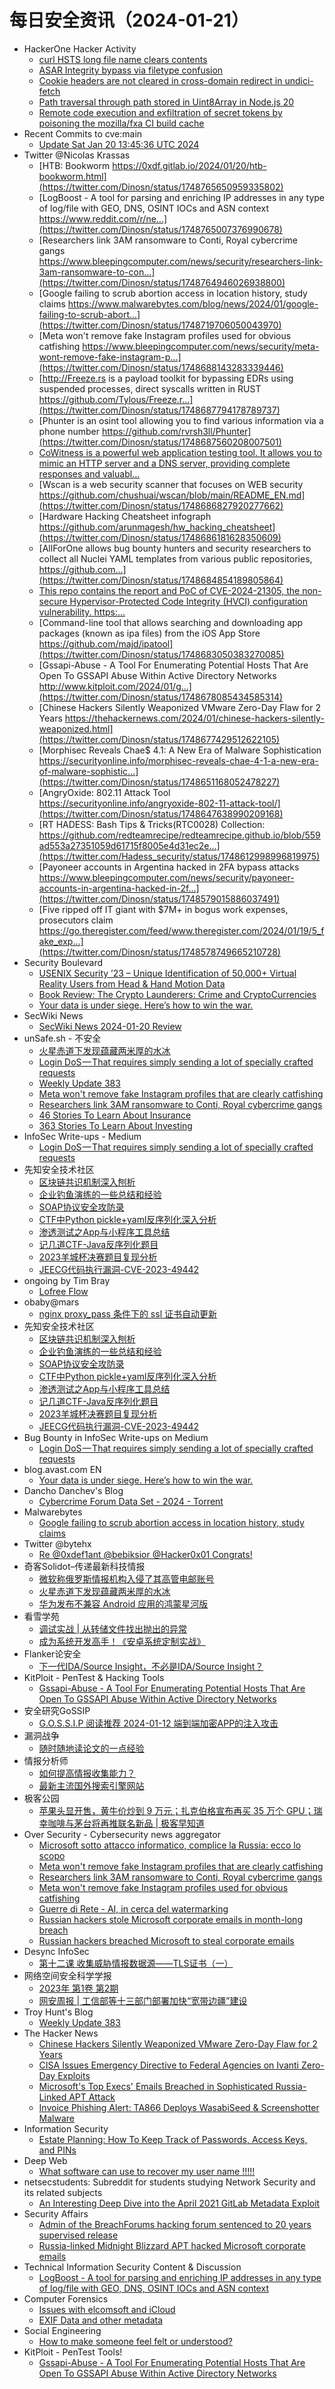 # 每日安全资讯（2024-01-21）

- HackerOne Hacker Activity
  - [curl HSTS long file name clears contents](https://hackerone.com/reports/2279759)
  - [ASAR Integrity bypass via filetype confusion](https://hackerone.com/reports/2271095)
  - [Cookie headers are not cleared in cross-domain redirect in undici-fetch](https://hackerone.com/reports/2243710)
  - [Path traversal through path stored in Uint8Array in Node.js 20](https://hackerone.com/reports/2256167)
  - [Remote code execution and exfiltration of secret tokens by poisoning the mozilla/fxa CI build cache](https://hackerone.com/reports/2255750)
- Recent Commits to cve:main
  - [Update Sat Jan 20 13:45:36 UTC 2024](https://github.com/trickest/cve/commit/a070bdca9ad699481443c8b223ac3c2b0c081446)
- Twitter @Nicolas Krassas
  - [HTB: Bookworm https://0xdf.gitlab.io/2024/01/20/htb-bookworm.html](https://twitter.com/Dinosn/status/1748765650959335802)
  - [LogBoost - A tool for parsing and enriching IP addresses in any type of log/file with GEO, DNS, OSINT IOCs and ASN context https://www.reddit.com/r/ne...](https://twitter.com/Dinosn/status/1748765007376990678)
  - [Researchers link 3AM ransomware to Conti, Royal cybercrime gangs https://www.bleepingcomputer.com/news/security/researchers-link-3am-ransomware-to-con...](https://twitter.com/Dinosn/status/1748764946026938800)
  - [Google failing to scrub abortion access in location history, study claims https://www.malwarebytes.com/blog/news/2024/01/google-failing-to-scrub-abort...](https://twitter.com/Dinosn/status/1748719706050043970)
  - [Meta won't remove fake Instagram profiles used for obvious catfishing https://www.bleepingcomputer.com/news/security/meta-wont-remove-fake-instagram-p...](https://twitter.com/Dinosn/status/1748688143283339446)
  - [http://Freeze.rs is a payload toolkit for bypassing EDRs using suspended processes, direct syscalls written in RUST https://github.com/Tylous/Freeze.r...](https://twitter.com/Dinosn/status/1748687794178789737)
  - [Phunter is an osint tool allowing you to find various information via a phone number https://github.com/rvrsh3ll/Phunter](https://twitter.com/Dinosn/status/1748687560208007501)
  - [CoWitness is a powerful web application testing tool. It allows you to mimic an HTTP server and a DNS server, providing complete responses and valuabl...](https://twitter.com/Dinosn/status/1748687088055140586)
  - [Wscan is a web security scanner that focuses on WEB security https://github.com/chushuai/wscan/blob/main/README_EN.md](https://twitter.com/Dinosn/status/1748686827920277662)
  - [Hardware Hacking Cheatsheet infograph https://github.com/arunmagesh/hw_hacking_cheatsheet](https://twitter.com/Dinosn/status/1748686181628350609)
  - [AllForOne allows bug bounty hunters and security researchers to collect all Nuclei YAML templates from various public repositories, https://github.com...](https://twitter.com/Dinosn/status/1748684854189805864)
  - [This repo contains the report and PoC of CVE-2024-21305, the non-secure Hypervisor-Protected Code Integrity (HVCI) configuration vulnerability. https:...](https://twitter.com/Dinosn/status/1748683782507332010)
  - [Command-line tool that allows searching and downloading app packages (known as ipa files) from the iOS App Store https://github.com/majd/ipatool](https://twitter.com/Dinosn/status/1748683050383270085)
  - [Gssapi-Abuse - A Tool For Enumerating Potential Hosts That Are Open To GSSAPI Abuse Within Active Directory Networks http://www.kitploit.com/2024/01/g...](https://twitter.com/Dinosn/status/1748678085434585314)
  - [Chinese Hackers Silently Weaponized VMware Zero-Day Flaw for 2 Years https://thehackernews.com/2024/01/chinese-hackers-silently-weaponized.html](https://twitter.com/Dinosn/status/1748677429512622105)
  - [Morphisec Reveals Chae$ 4.1: A New Era of Malware Sophistication https://securityonline.info/morphisec-reveals-chae-4-1-a-new-era-of-malware-sophistic...](https://twitter.com/Dinosn/status/1748651168052478227)
  - [AngryOxide: 802.11 Attack Tool https://securityonline.info/angryoxide-802-11-attack-tool/](https://twitter.com/Dinosn/status/1748647638990209168)
  - [RT HADESS: Bash Tips & Tricks(RTC0028) Collection: https://github.com/redteamrecipe/redteamrecipe.github.io/blob/559ad553a27351059d61715f8005e4d31ec2e...](https://twitter.com/Hadess_security/status/1748612998996819975)
  - [Payoneer accounts in Argentina hacked in 2FA bypass attacks https://www.bleepingcomputer.com/news/security/payoneer-accounts-in-argentina-hacked-in-2f...](https://twitter.com/Dinosn/status/1748579015886037491)
  - [Five ripped off IT giant with $7M+ in bogus work expenses, prosecutors claim https://go.theregister.com/feed/www.theregister.com/2024/01/19/5_fake_exp...](https://twitter.com/Dinosn/status/1748578749665210728)
- Security Boulevard
  - [USENIX Security ’23 – Unique Identification of 50,000+ Virtual Reality Users from Head & Hand Motion Data](https://securityboulevard.com/2024/01/usenix-security-23-unique-identification-of-50000-virtual-reality-users-from-head-hand-motion-data/)
  - [Book Review: The Crypto Launderers: Crime and CryptoCurrencies](https://securityboulevard.com/2024/01/book-review-the-crypto-launderers-crime-and-cryptocurrencies/)
  - [Your data is under siege. Here’s how to win the war.](https://securityboulevard.com/2024/01/your-data-is-under-siege-heres-how-to-win-the-war/)
- SecWiki News
  - [SecWiki News 2024-01-20 Review](http://www.sec-wiki.com/?2024-01-20)
- unSafe.sh - 不安全
  - [火星赤道下发现蕴藏两米厚的水冰](https://buaq.net/go-217094.html)
  - [Login DoS — That requires simply sending a lot of specially crafted requests](https://buaq.net/go-217099.html)
  - [Weekly Update 383](https://buaq.net/go-217098.html)
  - [Meta won't remove fake Instagram profiles that are clearly catfishing](https://buaq.net/go-217096.html)
  - [Researchers link 3AM ransomware to Conti, Royal cybercrime gangs](https://buaq.net/go-217097.html)
  - [46 Stories To Learn About Insurance](https://buaq.net/go-217109.html)
  - [363 Stories To Learn About Investing](https://buaq.net/go-217110.html)
- InfoSec Write-ups - Medium
  - [Login DoS — That requires simply sending a lot of specially crafted requests](https://infosecwriteups.com/login-dos-that-requires-simply-sending-a-lot-of-specially-crafted-requests-2ca927c628dd?source=rss----7b722bfd1b8d---4)
- 先知安全技术社区
  - [区块链共识机制深入刨析](https://xz.aliyun.com/t/13288)
  - [企业钓鱼演练的一些总结和经验](https://xz.aliyun.com/t/13287)
  - [SOAP协议安全攻防录](https://xz.aliyun.com/t/13285)
  - [CTF中Python pickle+yaml反序列化深入分析](https://xz.aliyun.com/t/13281)
  - [渗透测试之App与小程序工具总结](https://xz.aliyun.com/t/13280)
  - [记几道CTF-Java反序列化题目](https://xz.aliyun.com/t/13279)
  - [2023羊城杯决赛题目复现分析](https://xz.aliyun.com/t/13278)
  - [JEECG代码执行漏洞-CVE-2023-49442](https://xz.aliyun.com/t/13283)
- ongoing by Tim Bray
  - [Lofree Flow](https://www.tbray.org/ongoing/When/202x/2024/01/20/Lofree-Flow)
- obaby@mars
  - [nginx proxy_pass 条件下的 ssl 证书自动更新](https://h4ck.org.cn/2024/01/15152)
- 先知安全技术社区
  - [区块链共识机制深入刨析](https://xz.aliyun.com/t/13288)
  - [企业钓鱼演练的一些总结和经验](https://xz.aliyun.com/t/13287)
  - [SOAP协议安全攻防录](https://xz.aliyun.com/t/13285)
  - [CTF中Python pickle+yaml反序列化深入分析](https://xz.aliyun.com/t/13281)
  - [渗透测试之App与小程序工具总结](https://xz.aliyun.com/t/13280)
  - [记几道CTF-Java反序列化题目](https://xz.aliyun.com/t/13279)
  - [2023羊城杯决赛题目复现分析](https://xz.aliyun.com/t/13278)
  - [JEECG代码执行漏洞-CVE-2023-49442](https://xz.aliyun.com/t/13283)
- Bug Bounty in InfoSec Write-ups on Medium
  - [Login DoS — That requires simply sending a lot of specially crafted requests](https://infosecwriteups.com/login-dos-that-requires-simply-sending-a-lot-of-specially-crafted-requests-2ca927c628dd?source=rss----7b722bfd1b8d--bug_bounty)
- blog.avast.com EN
  - [Your data is under siege. Here’s how to win the war.](https://blog.avast.com/your-data-is-under-siege.-heres-how-to-win-the-war)
- Dancho Danchev's Blog
  - [Cybercrime Forum Data Set - 2024 - Torrent](https://ddanchev.blogspot.com/2024/01/cybercrime-forum-data-set-2024-torrent.html)
- Malwarebytes
  - [Google failing to scrub abortion access in location history, study claims](https://www.malwarebytes.com/blog/news/2024/01/google-failing-to-scrub-abortion-access-in-location-history-study-claims)
- Twitter @bytehx
  - [Re @0xdef1ant @bebiksior @Hacker0x01 Congrats!](https://twitter.com/bytehx343/status/1748479494699004071)
- 奇客Solidot–传递最新科技情报
  - [微软称俄罗斯情报机构入侵了其高管电邮账号](https://www.solidot.org/story?sid=77182)
  - [火星赤道下发现蕴藏两米厚的水冰](https://www.solidot.org/story?sid=77181)
  - [华为发布不兼容 Android 应用的鸿蒙星河版](https://www.solidot.org/story?sid=77180)
- 看雪学苑
  - [调试实战 | 从转储文件找出抛出的异常](https://mp.weixin.qq.com/s?__biz=MjM5NTc2MDYxMw==&mid=2458536716&idx=1&sn=51795bf65c0729c7fa25e104aede8c89&chksm=b18d7b8686faf29054a4979db56ee13bec138a1c2aa487c8fb76dd283c4dc4ac3e7f0748f902&scene=58&subscene=0#rd)
  - [成为系统开发高手！《安卓系统定制实战》](https://mp.weixin.qq.com/s?__biz=MjM5NTc2MDYxMw==&mid=2458536716&idx=2&sn=ec3c49590b42db98d4fead22808eb1c9&chksm=b18d7b8686faf2908f0cc22d555fea6a72703ed1fe39f8517bd810f9fb45a395761cb8532a03&scene=58&subscene=0#rd)
- Flanker论安全
  - [下一代IDA/Source Insight，不必是IDA/Source Insight？](https://mp.weixin.qq.com/s?__biz=MzI3ODI4NDM2MA==&mid=2247483865&idx=1&sn=a1a652106de5a0a0466f82f8f8587675&chksm=eb5810fedc2f99e8aaa02d8b89f44c6764f1c0bbf8114a876824c8230fce0f308e938fc35c55&scene=58&subscene=0#rd)
- KitPloit - PenTest &amp; Hacking Tools
  - [Gssapi-Abuse - A Tool For Enumerating Potential Hosts That Are Open To GSSAPI Abuse Within Active Directory Networks](http://www.kitploit.com/2024/01/gssapi-abuse-tool-for-enumerating.html)
- 安全研究GoSSIP
  - [G.O.S.S.I.P 阅读推荐 2024-01-12 端到端加密APP的注入攻击](https://mp.weixin.qq.com/s?__biz=Mzg5ODUxMzg0Ng==&mid=2247497166&idx=1&sn=ed38587eecbef1579c06de058e616990&chksm=c063db17f7145201ebd8930ea899fb4fc67d953d35a76e9e6c7317523eff3e68a3cf5239fc18&scene=58&subscene=0#rd)
- 漏洞战争
  - [随时随地读论文的一点经验](https://mp.weixin.qq.com/s?__biz=MzU0MzgzNTU0Mw==&mid=2247485193&idx=1&sn=13f396aa520b334083037f738a470b04&chksm=fb0413f1cc739ae728dd84a5fed4546aa78dee7abfb37fbdd2c341fc462f33f78f440302f22c&scene=58&subscene=0#rd)
- 情报分析师
  - [如何提高情报收集能力？](https://mp.weixin.qq.com/s?__biz=MzA3Mjc1MTkwOA==&mid=2650544522&idx=1&sn=22089b9fd981e29c2c7c1257dc58e5be&chksm=871137c1b066bed7592791f6bd1df9ab73bfbcb7ca5c8a58c6056025acc21c000e325f4ec6f0&scene=58&subscene=0#rd)
  - [最新主流国外搜索引擎网站](https://mp.weixin.qq.com/s?__biz=MzA3Mjc1MTkwOA==&mid=2650544522&idx=2&sn=f6fa83f2d8ed95bb8d3bda0930b3457d&chksm=871137c1b066bed743e51267765cc3190a7ddbb2080cc73c0f8c94882d950b869161670f6f10&scene=58&subscene=0#rd)
- 极客公园
  - [苹果头显开售，黄牛价炒到 9 万元；扎克伯格宣布再买 35 万个 GPU；瑞幸咖啡与茅台将再推联名新品 | 极客早知道](https://mp.weixin.qq.com/s?__biz=MTMwNDMwODQ0MQ==&mid=2653031768&idx=1&sn=3d01816b3bc5cef44b67e5f82a9badd9&chksm=7e5770ee4920f9f89b0a8fdac2adeda00591476f6743b71da6ca578219f55423fbdfd880255c&scene=58&subscene=0#rd)
- Over Security - Cybersecurity news aggregator
  - [Microsoft sotto attacco informatico, complice la Russia: ecco lo scopo](https://www.cybersecurity360.it/nuove-minacce/microsoft-sotto-attacco-informatico-complice-la-russia/)
  - [Meta won't remove fake Instagram profiles that are clearly catfishing](https://www.bleepingcomputer.com/news/security/meta-wont-remove-fake-instagram-profiles-that-are-clearly-catfishing/)
  - [Researchers link 3AM ransomware to Conti, Royal cybercrime gangs](https://www.bleepingcomputer.com/news/security/researchers-link-3am-ransomware-to-conti-royal-cybercrime-gangs/)
  - [Meta won't remove fake Instagram profiles used for obvious catfishing](https://www.bleepingcomputer.com/news/security/meta-wont-remove-fake-instagram-profiles-used-for-obvious-catfishing/)
  - [Guerre di Rete - AI, in cerca del watermarking](https://guerredirete.substack.com/p/guerre-di-rete-ai-in-cerca-del-watermarking)
  - [Russian hackers stole Microsoft corporate emails in month-long breach](https://www.bleepingcomputer.com/news/security/russian-hackers-stole-microsoft-corporate-emails-in-month-long-breach/)
  - [Russian hackers breached Microsoft to steal corporate emails](https://www.bleepingcomputer.com/news/security/russian-hackers-breached-microsoft-to-steal-corporate-emails/)
- Desync InfoSec
  - [第十二课 收集威胁情报数据源——TLS证书（一）](https://mp.weixin.qq.com/s?__biz=MzkzMDE3ODc1Mw==&mid=2247487246&idx=1&sn=dad37e90e9f8a19f70dc9918147e9237&chksm=c27f7ca0f508f5b696392a033d3c85a2d52ddb4d88a2b36b78e5d6d4a383e9098c352b9085a0&scene=58&subscene=0#rd)
- 网络空间安全科学学报
  - [2023年 第1卷 第2期](https://mp.weixin.qq.com/s?__biz=MzI0NjU2NDMwNQ==&mid=2247497287&idx=1&sn=5fce6161897e7ecace8840fdccb2a7ad&chksm=e9bfe2f9dec86befa16544d9040f2420fde7a22a8dc62daa0fc390eaf11616dfd46cecd88495&scene=58&subscene=0#rd)
  - [网安周报 | 工信部等十三部门部署加快“宽带边疆”建设](https://mp.weixin.qq.com/s?__biz=MzI0NjU2NDMwNQ==&mid=2247497287&idx=2&sn=807a9df57474d0f957e5bb354931669c&chksm=e9bfe2f9dec86befae6ce98a31a0ec5ebd1a5257e9913e758b146e074b704eb0e88e5f8c3424&scene=58&subscene=0#rd)
- Troy Hunt's Blog
  - [Weekly Update 383](https://www.troyhunt.com/weekly-update-383/)
- The Hacker News
  - [Chinese Hackers Silently Weaponized VMware Zero-Day Flaw for 2 Years](https://thehackernews.com/2024/01/chinese-hackers-silently-weaponized.html)
  - [CISA Issues Emergency Directive to Federal Agencies on Ivanti Zero-Day Exploits](https://thehackernews.com/2024/01/cisa-issues-emergency-directive-to.html)
  - [Microsoft's Top Execs' Emails Breached in Sophisticated Russia-Linked APT Attack](https://thehackernews.com/2024/01/microsofts-top-execs-emails-breached-in.html)
  - [Invoice Phishing Alert: TA866 Deploys WasabiSeed & Screenshotter Malware](https://thehackernews.com/2024/01/invoice-phishing-alert-ta866-deploys.html)
- Information Security
  - [Estate Planning: How To Keep Track of Passwords, Access Keys, and PINs](https://www.reddit.com/r/Information_Security/comments/19b9dah/estate_planning_how_to_keep_track_of_passwords/)
- Deep Web
  - [What software can use to recover my user name !!!!!](https://www.reddit.com/r/deepweb/comments/19bbv8w/what_software_can_use_to_recover_my_user_name/)
- netsecstudents: Subreddit for students studying Network Security and its related subjects
  - [An Interesting Deep Dive into the April 2021 GitLab Metadata Exploit](https://www.reddit.com/r/netsecstudents/comments/19bhzn3/an_interesting_deep_dive_into_the_april_2021/)
- Security Affairs
  - [Admin of the BreachForums hacking forum sentenced to 20 years supervised release](https://securityaffairs.com/157811/cyber-crime/breachforums-admin-sentenced.html)
  - [Russia-linked Midnight Blizzard APT hacked Microsoft corporate emails](https://securityaffairs.com/157802/apt/midnight-blizzard-hacked-microsoft-email-accounts.html)
- Technical Information Security Content & Discussion
  - [LogBoost - A tool for parsing and enriching IP addresses in any type of log/file with GEO, DNS, OSINT IOCs and ASN context](https://www.reddit.com/r/netsec/comments/19bdl6j/logboost_a_tool_for_parsing_and_enriching_ip/)
- Computer Forensics
  - [Issues with elcomsoft and iCloud](https://www.reddit.com/r/computerforensics/comments/19bnk16/issues_with_elcomsoft_and_icloud/)
  - [EXIF Data and other metadata](https://www.reddit.com/r/computerforensics/comments/19bi1t9/exif_data_and_other_metadata/)
- Social Engineering
  - [How to make someone feel felt or understood?](https://www.reddit.com/r/SocialEngineering/comments/19bmizd/how_to_make_someone_feel_felt_or_understood/)
- KitPloit - PenTest Tools!
  - [Gssapi-Abuse - A Tool For Enumerating Potential Hosts That Are Open To GSSAPI Abuse Within Active Directory Networks](http://www.kitploit.com/2024/01/gssapi-abuse-tool-for-enumerating.html)
